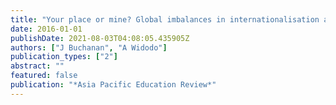 ```yaml
---
title: "Your place or mine? Global imbalances in internationalisation and mobilisation in educational professional experience"
date: 2016-01-01
publishDate: 2021-08-03T04:08:05.435905Z
authors: ["J Buchanan", "A Widodo"]
publication_types: ["2"]
abstract: ""
featured: false
publication: "*Asia Pacific Education Review*"
---
```


